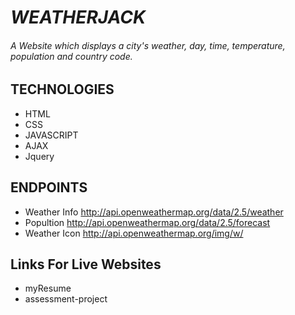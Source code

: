# *WEATHERJACK*

###### A Website which displays a city's weather, day, time, temperature, population and country code.

## TECHNOLOGIES
* HTML
* CSS
* JAVASCRIPT
* AJAX
* Jquery

## ENDPOINTS
                      

* Weather Info        http://api.openweathermap.org/data/2.5/weather
* Popultion           http://api.openweathermap.org/data/2.5/forecast
* Weather Icon        http://api.openweathermap.org/img/w/


## Links For Live Websites
* myResume            
* assessment-project  
